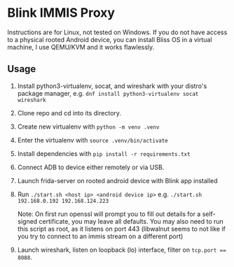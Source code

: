 # Blink IMMIS Proxy

Instructions are for Linux, not tested on Windows. If you do not have access to a physical rooted Android device, you can install Bliss OS in a virtual machine, I use QEMU/KVM and it works flawlessly. 

## Usage
1. Install python3-virtualenv, socat, and wireshark with your distro's package manager, e.g. `dnf install python3-virtualenv socat wireshark`
2. Clone repo and cd into its directory.
3. Create new virtualenv with `python -m venv .venv`
4. Enter the virtualenv with `source .venv/bin/activate`
5. Install dependencies with `pip install -r requirements.txt`
6. Connect ADB to device either remotely or via USB.
7. Launch frida-server on rooted android device with Blink app installed
8. Run `./start.sh <host ip> <android device ip>` e.g. `./start.sh 192.168.0.192 192.168.124.223`

    Note: On first run openssl will prompt you to fill out details for a self-signed certificate, you may leave all defaults.
    You may also need to run this script as root, as it listens on port 443 (libwalnut seems to not like if you try to connect to an immis stream on a different port)

9. Launch wireshark, listen on loopback (lo) interface, filter on `tcp.port == 8088`.